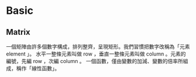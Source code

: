 # Basic 

## Matrix
一個矩陣由許多個數字構成，排列整齊，呈現矩形。我們習慣把數字改稱為「元素 element 」。
水平一整條元素叫做 row ，垂直一整條元素叫做 column 。元素的編號，先編 row ，次編 column 。
一個函數，僅由變數的加減、變數的倍率所組成，稱作「線性函數」。


<!--stackedit_data:
eyJoaXN0b3J5IjpbLTIxMDYwNTMzNTgsLTMzMjQ1NTM2M119
-->